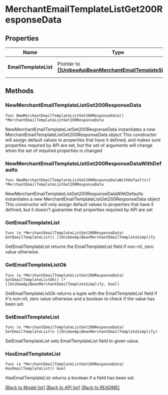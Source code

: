 # MerchantEmailTemplateListGet200ResponseData

## Properties

Name | Type | Description | Notes
------------ | ------------- | ------------- | -------------
**EmailTemplateList** | Pointer to [**[]UnibeeApiBeanMerchantEmailTemplateSimplify**](UnibeeApiBeanMerchantEmailTemplateSimplify.md) | Email Template Object List | [optional] 

## Methods

### NewMerchantEmailTemplateListGet200ResponseData

`func NewMerchantEmailTemplateListGet200ResponseData() *MerchantEmailTemplateListGet200ResponseData`

NewMerchantEmailTemplateListGet200ResponseData instantiates a new MerchantEmailTemplateListGet200ResponseData object
This constructor will assign default values to properties that have it defined,
and makes sure properties required by API are set, but the set of arguments
will change when the set of required properties is changed

### NewMerchantEmailTemplateListGet200ResponseDataWithDefaults

`func NewMerchantEmailTemplateListGet200ResponseDataWithDefaults() *MerchantEmailTemplateListGet200ResponseData`

NewMerchantEmailTemplateListGet200ResponseDataWithDefaults instantiates a new MerchantEmailTemplateListGet200ResponseData object
This constructor will only assign default values to properties that have it defined,
but it doesn't guarantee that properties required by API are set

### GetEmailTemplateList

`func (o *MerchantEmailTemplateListGet200ResponseData) GetEmailTemplateList() []UnibeeApiBeanMerchantEmailTemplateSimplify`

GetEmailTemplateList returns the EmailTemplateList field if non-nil, zero value otherwise.

### GetEmailTemplateListOk

`func (o *MerchantEmailTemplateListGet200ResponseData) GetEmailTemplateListOk() (*[]UnibeeApiBeanMerchantEmailTemplateSimplify, bool)`

GetEmailTemplateListOk returns a tuple with the EmailTemplateList field if it's non-nil, zero value otherwise
and a boolean to check if the value has been set.

### SetEmailTemplateList

`func (o *MerchantEmailTemplateListGet200ResponseData) SetEmailTemplateList(v []UnibeeApiBeanMerchantEmailTemplateSimplify)`

SetEmailTemplateList sets EmailTemplateList field to given value.

### HasEmailTemplateList

`func (o *MerchantEmailTemplateListGet200ResponseData) HasEmailTemplateList() bool`

HasEmailTemplateList returns a boolean if a field has been set.


[[Back to Model list]](../README.md#documentation-for-models) [[Back to API list]](../README.md#documentation-for-api-endpoints) [[Back to README]](../README.md)


